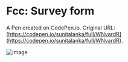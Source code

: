 # Fcc: Survey form

A Pen created on CodePen.io. Original URL: [https://codepen.io/sunitalanka/full/WNvardR](https://codepen.io/sunitalanka/full/WNvardR).

![image](https://user-images.githubusercontent.com/37420593/82268639-2453a780-9935-11ea-8d9f-b389daece6f7.png)




